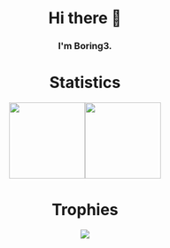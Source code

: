 <div align="center">
  <h1>Hi there 👋</h1>
  <h3>I'm Boring3.</h3>
  <h1>Statistics</h1>
  <img height="137px" src="https://github-readme-stats.vercel.app/api?username=nyrest&show_icons=true&theme=tokyonight&hide_border=true&hide_title=true&border_radius=0&line_height=21&count_private=true&include_all_commits=true" /><img height="137px" src="https://github-readme-stats.vercel.app/api/top-langs/?username=nyrest&layout=compact&theme=tokyonight&hide_title=true&hide_border=true&border_radius=0" />

  <h1>Trophies</h1>
  <img src="https://github-profile-trophy.vercel.app/?username=nyrest&theme=tokyonight&column=7&no-frame=true&margin-w=11">
</div> 
